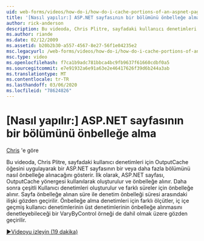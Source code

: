 ```yaml
---
uid: web-forms/videos/how-do-i/how-do-i-cache-portions-of-an-aspnet-page
title: '[Nasıl yapılır:] ASP.NET sayfasının bir bölümünü önbelleğe alma | Microsoft Docs'
author: rick-anderson
description: Bu videoda, Chris Plitre, sayfadaki kullanıcı denetimleri için OutputCache öğesini uygulayarak bir ASP.NET sayfasının bir veya daha fazla bölümünü nasıl önbelleğe alınacağını gösterir. İlk, bir...
ms.author: riande
ms.date: 02/12/2009
ms.assetid: b20b2b30-a557-4567-8e27-56f1e04235e2
msc.legacyurl: /web-forms/videos/how-do-i/how-do-i-cache-portions-of-an-aspnet-page
msc.type: video
ms.openlocfilehash: f7ca1b9adc781bbca4bc9fb9637f61660cdbf0a5
ms.sourcegitcommit: e7e91932a6e91a63e2e46417626f39d6b244a3ab
ms.translationtype: MT
ms.contentlocale: tr-TR
ms.lasthandoff: 03/06/2020
ms.locfileid: "78624826"
---
```

# <a name="how-do-i-cache-portions-of-an-aspnet-page"></a>[Nasıl yapılır:] ASP.NET sayfasının bir bölümünü önbelleğe alma

[Chris](https://twitter.com/chrispels) 'e göre

Bu videoda, Chris Plitre, sayfadaki kullanıcı denetimleri için OutputCache öğesini uygulayarak bir ASP.NET sayfasının bir veya daha fazla bölümünü nasıl önbelleğe alınacağını gösterir. İlk olarak, ASP.NET sayfası, OutputCache yönergesi kullanılarak oluşturulur ve önbelleğe alınır. Daha sonra çeşitli Kullanıcı denetimleri oluşturulur ve farklı süreler için önbelleğe alınır. Sayfa önbelleğe alınan süre ile denetim önbelleği süresi arasındaki ilişki gözden geçirilir. Önbelleğe alma denetimleri için farklı ölçütler, iç içe geçmiş kullanıcı denetimlerinin üst denetimlerinin önbelleğe alınmasını denetleyebileceği bir VaryByControl örneği de dahil olmak üzere gözden geçirilir.

[&#9654;Videoyu izleyin (19 dakika)](https://channel9.msdn.com/Blogs/ASP-NET-Site-Videos/how-do-i-cache-portions-of-an-aspnet-page)

